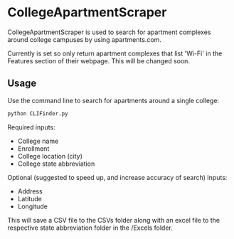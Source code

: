 # CollegeApartmentScraper

CollegeApartmentScraper is used to search for apartment complexes around college
campuses by using apartments.com.

Currently is set so only return apartment complexes that list 'Wi-Fi' in the
Features section of their webpage. This will be changed soon.

## Usage

Use the command line to search for apartments around a single college:

```bash
python CLIFinder.py
```

Required inputs:
  - College name
  - Enrollment
  - College location (city)
  - College state abbreviation

Optional (suggested to speed up, and increase accuracy of search) Inputs:
  - Address
  - Latitude
  - Longitude

This will save a CSV file to the CSVs folder along with an excel file to the
respective state abbreviation folder in the /Excels folder.
